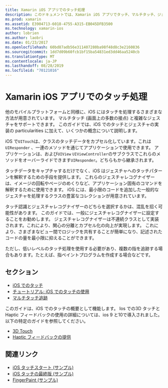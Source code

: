 ```yaml
---
title: Xamarin iOS アプリでのタッチ処理
description: このドキュメントでは、Xamarin iOS アプリでタッチ、マルチタッチ、ジェスチャ、3D タッチを操作する方法について説明しているガイドにリンクしています。
ms.prod: xamarin
ms.assetid: E3904713-6018-4755-A315-EB045DFB3500
ms.technology: xamarin-ios
author: lobrien
ms.author: laobri
ms.date: 01/23/2017
ms.openlocfilehash: 60bd87adb56e311407280ba98f48d8c3e2160836
ms.sourcegitcommit: 1dd7d09b60fcb1bf15ba54831ed3dd46aa5240cb
ms.translationtype: MT
ms.contentlocale: ja-JP
ms.lasthandoff: 08/28/2019
ms.locfileid: "70121016"
---
```

# <a name="handling-touch-in-xamarinios-apps"></a>Xamarin iOS アプリでのタッチ処理

他のモバイルプラットフォームと同様に、iOS にはタッチを処理するさまざまな方法が用意されています。 マルチタッチ (画面上の多数の接点) と複雑なジェスチャをサポートできます。 このガイドでは、iOS でのタッチとジェスチャの実装の particularities に加えて、いくつかの概念について説明します。

iOS で`UITouch`は、クラスのタッチデータをカプセル化しています。これは`UIResponder` 、一連のメソッドを通じてアプリケーションで使用できます。 アプリケーションは、および`UIView` `UIViewController`のサブクラスでこれらのメソッドをオーバーライドできます`UIResponder`。どちらもから継承されます。

タッチデータをキャプチャするだけでなく、iOS はジェスチャへのタッチパターンを解釈するための手段を提供します。 これらのジェスチャレコグナイザーは、イメージの回転やページのめくりなど、アプリケーション固有のコマンドを解釈するために使用できます。 iOS には、最小限のコードを追加した一般的なジェスチャを処理するクラスの豊富なコレクションが用意されています。

タッチ認識とジェスチャレコグナイザーのどちらを選択するかは、混乱を招く可能性があります。 このガイドでは、一般にジェスチャレコグナイザーに設定することをお勧めします。 ジェスチャレコグナイザーは不連続クラスとして実装されます。これにより、関心の分離とカプセル化の向上が実現します。 これにより、さまざまなビュー間でロジックを共有することが簡単になり、記述されたコードの量を最小限に抑えることができます。

ただし、低いレベルのタッチ処理を使用する必要があり、複数の指を追跡する場合もあります。たとえば、指ペイントプログラムを作成する場合などです。

## <a name="sections"></a>セクション

- [iOS でのタッチ](touch-in-ios.md)
- [チュートリアル: iOS でのタッチの使用](ios-touch-walkthrough.md)
- [マルチタッチ追跡](touch-tracking.md)

このガイドは、iOS でのタッチの概要として機能します。 Ios での3D タッチと Haptic フィードバックの使用の詳細については、ios 9 と10で導入されました。以下の特定のガイドを参照してください。

- [3D Touch](~/ios/platform/3d-touch.md)
- [Haptic フィードバックの提供](~/ios/user-interface/ios-ui/haptic-feedback.md)

## <a name="related-links"></a>関連リンク

- [iOS タッチスタート (サンプル)](https://docs.microsoft.com/samples/xamarin/ios-samples/applicationfundamentals-touch-start)
- [iOS タッチの最終版 (サンプル)](https://docs.microsoft.com/samples/xamarin/ios-samples/applicationfundamentals-touch-final)
- [FingerPaint (サンプル)](https://docs.microsoft.com/samples/xamarin/ios-samples/applicationfundamentals-fingerpaint)
